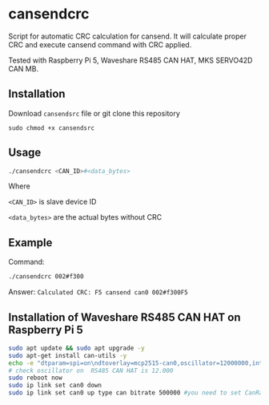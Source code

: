 # cansendcrc
Script for automatic CRC calculation for cansend.
It will calculate proper CRC and execute cansend command with CRC applied.

Tested with Raspberry Pi 5, Waveshare RS485 CAN HAT, MKS SERVO42D CAN MB.


## Installation
Download `cansendsrc` file or git clone this repository

`sudo chmod +x cansendsrc`

## Usage
```sh
./cansendcrc <CAN_ID>#<data_bytes>
```
Where 

`<CAN_ID>` is slave device ID

`<data_bytes>` are the actual bytes without CRC


## Example
Command:
```sh
./cansendcrc 002#f300
```

Answer:
`Calculated CRC: F5
cansend can0 002#f300F5`

## Installation of Waveshare RS485 CAN HAT on Raspberry Pi 5
```sh
sudo apt update && sudo apt upgrade -y
sudo apt-get install can-utils -y
echo -e "dtparam=spi=on\ndtoverlay=mcp2515-can0,oscillator=12000000,interrupt=25,spimaxfrequency=2000000" | sudo tee -a /boot/firmware/config.txt
# check oscillator on  RS485 CAN HAT is 12.000
sudo reboot now
sudo ip link set can0 down
sudo ip link set can0 up type can bitrate 500000 #you need to set CanRate on the motor to 500k manually
```

